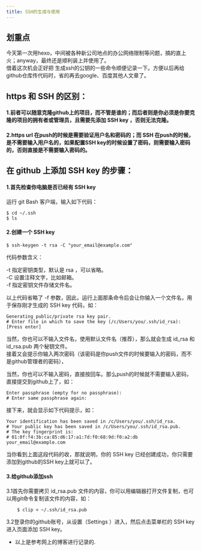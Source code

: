 ```yaml
---
title: SSH的生成与使用
---
```

## 划重点
 今天第一次用hexo，中间被各种新公司地点的办公网络限制等问题，搞的直上火；anyway，最终还是顺利装上并使用了。<br>
 借着这次机会正好把 生成ssh的公钥的一些命令顺便记录一下。方便以后再给github仓库传代码时，省的再去google、百度其他人文章了。
## https 和 SSH 的区别：
#### 1.前者可以随意克隆github上的项目，而不管是谁的；而后者则是你必须是你要克隆的项目的拥有者或管理员，且需要先添加 SSH key ，否则无法克隆。
#### 2.https url 在push的时候是需要验证用户名和密码的；而 SSH 在push的时候，是不需要输入用户名的，如果配置SSH key的时候设置了密码，则需要输入密码的，否则直接是不需要输入密码的。

## 在 github 上添加 SSH key 的步骤：

#### 1.首先检查你电脑是否已经有 SSH key 
运行 git Bash 客户端，输入如下代码：
		
	$ cd ~/.ssh
	$ ls

#### 2.创建一个 SSH key 

	$ ssh-keygen -t rsa -C "your_email@example.com"
 代码参数含义：<br>

-t 指定密钥类型，默认是 rsa ，可以省略。<br>
-C 设置注释文字，比如邮箱。<br>
-f 指定密钥文件存储文件名。<br>

以上代码省略了 -f 参数，因此，运行上面那条命令后会让你输入一个文件名，用于保存刚才生成的 SSH key 代码，如：

	Generating public/private rsa key pair.
	# Enter file in which to save the key (/c/Users/you/.ssh/id_rsa): [Press enter]

当然，你也可以不输入文件名，使用默认文件名（推荐），那么就会生成 id_rsa 和 id_rsa.pub 两个秘钥文件。
<br>
接着又会提示你输入两次密码（该密码是你push文件的时候要输入的密码，而不是github管理者的密码），<br>

当然，你也可以不输入密码，直接按回车。那么push的时候就不需要输入密码，直接提交到github上了，如：
	
	Enter passphrase (empty for no passphrase): 
	# Enter same passphrase again:

接下来，就会显示如下代码提示，如：

	Your identification has been saved in /c/Users/you/.ssh/id_rsa.
	# Your public key has been saved in /c/Users/you/.ssh/id_rsa.pub.
	# The key fingerprint is:
	# 01:0f:f4:3b:ca:85:d6:17:a1:7d:f0:68:9d:f0:a2:db your_email@example.com

当你看到上面这段代码的收，那就说明，你的 SSH key 已经创建成功，你只需要添加到github的SSH key上就可以了。

#### 3.给github添加ssh

 3.1首先你需要拷贝 id_rsa.pub 文件的内容，你可以用编辑器打开文件复制，也可以用git命令复制该文件的内容，如：
		
		$ clip < ~/.ssh/id_rsa.pub

 3.2登录你的github账号，从设置（Settings ）进入，然后点击菜单栏的 SSH key 进入页面添加 SSH key。

* 以上是参考网上的博客进行记录的.